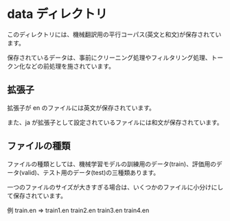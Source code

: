# data ディレクトリ

このディレクトリには、機械翻訳用の平行コーパス(英文と和文)が保存されています。

保存されているデータは、事前にクリーニング処理やフィルタリング処理、トークン化などの前処理を施されています。

## 拡張子

拡張子が en のファイルには英文が保存されています。

また、ja が拡張子として設定されているファイルには和文が保存されています。


## ファイルの種類

ファイルの種類としては、機械学習モデルの訓練用のデータ(train)、評価用のデータ(valid)、テスト用のデータ(test)の三種類あります。

一つのファイルのサイズが大きすぎる場合は、いくつかのファイルに小分けにして保存されています。

例 train.en => train1.en train2.en train3.en train4.en
